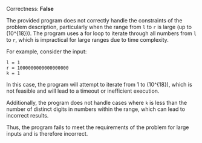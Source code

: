 Correctness: **False**

The provided program does not correctly handle the constraints of the problem description, particularly when the range from `l` to `r` is large (up to \(10^{18}\)). The program uses a for loop to iterate through all numbers from `l` to `r`, which is impractical for large ranges due to time complexity.

For example, consider the input:
```
l = 1
r = 1000000000000000000
k = 1
```
In this case, the program will attempt to iterate from 1 to \(10^{18}\), which is not feasible and will lead to a timeout or inefficient execution.

Additionally, the program does not handle cases where `k` is less than the number of distinct digits in numbers within the range, which can lead to incorrect results.

Thus, the program fails to meet the requirements of the problem for large inputs and is therefore incorrect.